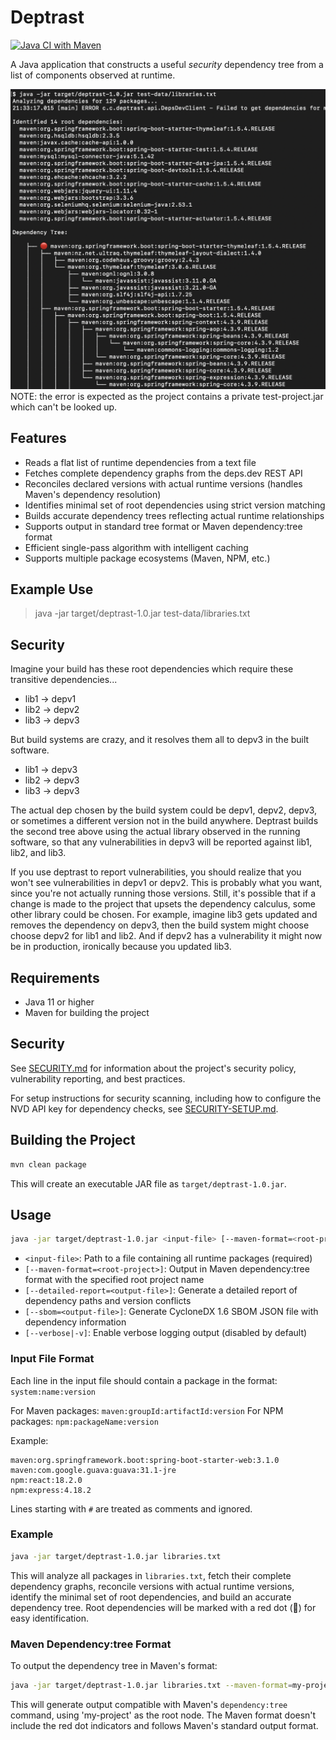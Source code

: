 # Deptrast

[![Java CI with Maven](https://github.com/planetlevel/deptrast/actions/workflows/build.yml/badge.svg)](https://github.com/planetlevel/deptrast/actions/workflows/build.yml)

A Java application that constructs a useful *security* dependency tree from a list of components observed at runtime.

![Example Dependency Tree](example.png)
NOTE: the error is expected as the project contains a private test-project.jar which can't be looked up.

## Features

- Reads a flat list of runtime dependencies from a text file
- Fetches complete dependency graphs from the deps.dev REST API
- Reconciles declared versions with actual runtime versions (handles Maven's dependency resolution)
- Identifies minimal set of root dependencies using strict version matching
- Builds accurate dependency trees reflecting actual runtime relationships
- Supports output in standard tree format or Maven dependency:tree format
- Efficient single-pass algorithm with intelligent caching
- Supports multiple package ecosystems (Maven, NPM, etc.)

## Example Use

> java -jar target/deptrast-1.0.jar test-data/libraries.txt

## Security

Imagine your build has these root dependencies which require these transitive dependencies...
* lib1 -> depv1
* lib2 -> depv2
* lib3 -> depv3

But build systems are crazy, and it resolves them all to depv3 in the built software.
* lib1 -> depv3
* lib2 -> depv3
* lib3 -> depv3
    
The actual dep chosen by the build system could be depv1, depv2, depv3, or sometimes a different version not in the build anywhere.   Deptrast builds the second tree above using the actual library observed in the running software, so that any vulnerabilities in depv3 will be reported against lib1, lib2, and lib3.

 If you use deptrast to report vulnerabilities, you should realize that you won't see vulnerabilities in depv1 or depv2. This is probably what you want, since you're not actually running those versions.  Still, it's possible that if a change is made to the project that upsets the dependency calculus, some other library could be chosen. For example, imagine lib3 gets updated and removes the dependency on depv3, then the build system might choose choose depv2 for lib1 and lib2.  And if depv2 has a vulnerability it might now be in production, ironically because you updated lib3.

## Requirements

- Java 11 or higher
- Maven for building the project

## Security

See [SECURITY.md](SECURITY.md) for information about the project's security policy, vulnerability reporting, and best practices.

For setup instructions for security scanning, including how to configure the NVD API key for dependency checks, see [SECURITY-SETUP.md](docs/SECURITY-SETUP.md).

## Building the Project

```bash
mvn clean package
```

This will create an executable JAR file as `target/deptrast-1.0.jar`.

## Usage

```bash
java -jar target/deptrast-1.0.jar <input-file> [--maven-format=<root-project>] [--detailed-report=<output-file>] [--sbom=<output-file>] [--verbose|-v]
```

- `<input-file>`: Path to a file containing all runtime packages (required)
- `[--maven-format=<root-project>]`: Output in Maven dependency:tree format with the specified root project name
- `[--detailed-report=<output-file>]`: Generate a detailed report of dependency paths and version conflicts
- `[--sbom=<output-file>]`: Generate CycloneDX 1.6 SBOM JSON file with dependency information
- `[--verbose|-v]`: Enable verbose logging output (disabled by default)

### Input File Format

Each line in the input file should contain a package in the format: `system:name:version`

For Maven packages: `maven:groupId:artifactId:version`
For NPM packages: `npm:packageName:version`

Example:
```
maven:org.springframework.boot:spring-boot-starter-web:3.1.0
maven:com.google.guava:guava:31.1-jre
npm:react:18.2.0
npm:express:4.18.2
```

Lines starting with `#` are treated as comments and ignored.

### Example

```bash
java -jar target/deptrast-1.0.jar libraries.txt
```

This will analyze all packages in `libraries.txt`, fetch their complete dependency graphs, reconcile versions with actual runtime versions, identify the minimal set of root dependencies, and build an accurate dependency tree. Root dependencies will be marked with a red dot (🔴) for easy identification.

### Maven Dependency:tree Format

To output the dependency tree in Maven's format:

```bash
java -jar target/deptrast-1.0.jar libraries.txt --maven-format=my-project
```

This will generate output compatible with Maven's `dependency:tree` command, using 'my-project' as the root node. The Maven format doesn't include the red dot indicators and follows Maven's standard output format.

